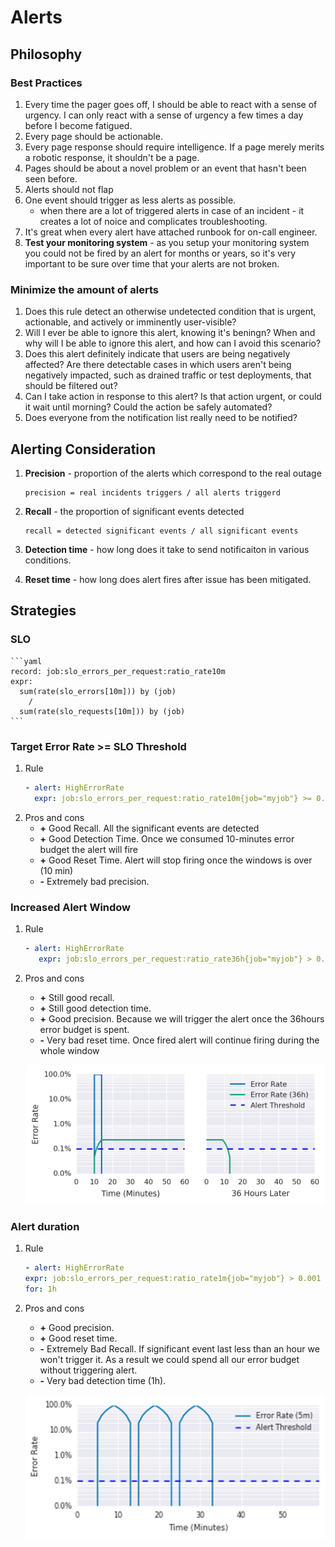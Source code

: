 # Alerts

## Philosophy

### Best Practices
1. Every time the pager goes off, I should be able to react with a sense of urgency. I can only react with a sense of urgency a few times a day before I become fatigued.
1. Every page should be actionable.
1. Every page response should require intelligence. If a page merely merits a robotic response, it shouldn't be a page.
1. Pages should be about a novel problem or an event that hasn't been seen before.
1. Alerts should not flap
1. One event should trigger as less alerts as possible.
    * when there are a lot of triggered alerts in case of an incident - it creates a lot of noice and complicates troubleshooting.
1. It's great when every alert have attached runbook for on-call engineer.
1. **Test your monitoring system** - as you setup your monitoring system you could not be fired by an alert for months or years, so it's very important to be sure over time that your alerts are not broken.

### Minimize the amount of alerts
1. Does this rule detect an otherwise undetected condition that is urgent, actionable, and actively or imminently user-visible?
1. Will I ever be able to ignore this alert, knowing it's beningn? When and why will I be able to ignore this alert, and how can I avoid this scenario?
1. Does this alert definitely indicate that users are being negatively affected? Are there detectable cases in which users aren't being negatively impacted, such as drained traffic or test deployments, that should be filtered out?
1. Can I take action in response to this alert? Is that action urgent, or could it wait until morning? Could the action be safely automated?
1. Does everyone from the notification list really need to be notified?


## Alerting Consideration
1. **Precision** - proportion of the alerts which correspond to the real outage
    ```
    precision = real incidents triggers / all alerts triggerd
    ```

1. **Recall** - the proportion of significant events detected
    ```
    recall = detected significant events / all significant events
    ```

1. **Detection time** - how long does it take to send notificaiton in various conditions.
1. **Reset time** - how long does alert fires after issue has been mitigated.

## Strategies

### SLO
    ```yaml
    record: job:slo_errors_per_request:ratio_rate10m
    expr:
      sum(rate(slo_errors[10m])) by (job)
        /
      sum(rate(slo_requests[10m])) by (job)
    ```

### Target Error Rate >= SLO Threshold
1. Rule
    ```yaml
    - alert: HighErrorRate
      expr: job:slo_errors_per_request:ratio_rate10m{job="myjob"} >= 0.001
    ```
1. Pros and cons
    * **+** Good Recall. All the significant events are detected
    * **+** Good Detection Time. Once we consumed 10-minutes error budget the alert will fire
    * **+** Good Reset Time. Alert will stop firing once the windows is over (10 min)
    * **-** Extremely bad precision.

### Increased Alert Window
1. Rule
    ```yaml
    - alert: HighErrorRate
       expr: job:slo_errors_per_request:ratio_rate36h{job="myjob"} > 0.001
    ```

1. Pros and cons
    * **+** Still good recall.
    * **+** Still good detection time.
    * **+** Good precision. Because we will trigger the alert once the 36hours error budget is spent.
    * **-** Very bad reset time. Once fired alert will continue firing during the whole window

    ![Alert long window Threshold](./img/alert-long-window-treshold.png)

### Alert duration
1. Rule
    ```yaml
    - alert: HighErrorRate
    expr: job:slo_errors_per_request:ratio_rate1m{job="myjob"} > 0.001
    for: 1h
    ```
1. Pros and cons
    * **+** Good precision.
    * **+** Good reset time.
    * **-** Extremely Bad Recall. If significant event last less than an hour we won't trigger it. As a result we could spend all our error budget without triggering alert.
    * **-** Very bad detection time (1h).

    ![Alert threhold period](./img/alert-threshold-period.png)


